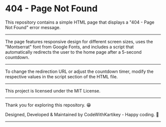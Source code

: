 # 404 - Page Not Found

This repository contains a simple HTML page that displays a "404 - Page Not Found" error message. 

---

The page features responsive design for different screen sizes, uses the "Montserrat" font from Google Fonts, and includes a script that automatically redirects the user to the home page after a 5-second countdown. 

---

To change the redirection URL or adjust the countdown timer, modify the respective values in the script section of the HTML file. 

---

This project is licensed under the MIT License.

---

Thank you for exploring this repository. 😁

Designed, Developed & Maintained by CodeWithKartikey - Happy coding. 🚀

---